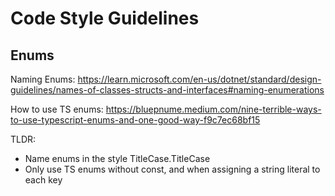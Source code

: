 # Code Style Guidelines

## Enums

Naming Enums: https://learn.microsoft.com/en-us/dotnet/standard/design-guidelines/names-of-classes-structs-and-interfaces#naming-enumerations

How to use TS enums: https://bluepnume.medium.com/nine-terrible-ways-to-use-typescript-enums-and-one-good-way-f9c7ec68bf15

TLDR:
- Name enums in the style TitleCase.TitleCase
- Only use TS enums without const, and when assigning a string literal to each key
